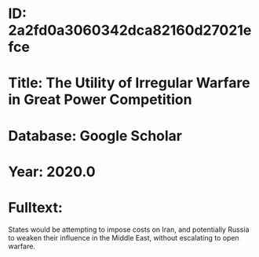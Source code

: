 # ID: 2a2fd0a3060342dca82160d27021efce
# Title: The Utility of Irregular Warfare in Great Power Competition
# Database: Google Scholar
# Year: 2020.0
# Fulltext:
States would be attempting to impose costs on Iran, and potentially Russia to weaken their influence in the Middle East, without escalating to open warfare.
